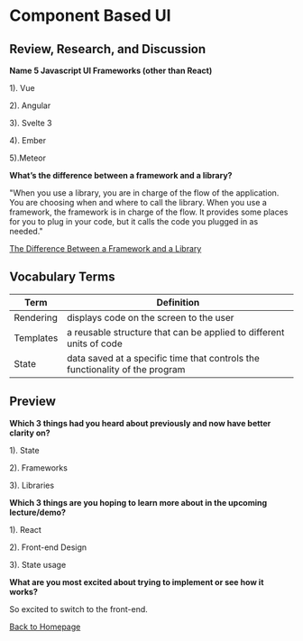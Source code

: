 # Component Based UI

## Review, Research, and Discussion

**Name 5 Javascript UI Frameworks (other than React)**

1). Vue

2). Angular

3). Svelte 3

4). Ember

5).Meteor

**What’s the difference between a framework and a library?**

"When you use a library, you are in charge of the flow of the application. You are choosing when and where to call the library. When you use a framework, the framework is in charge of the flow. It provides some places for you to plug in your code, but it calls the code you plugged in as needed."

[The Difference Between a Framework and a Library](https://www.freecodecamp.org/news/the-difference-between-a-framework-and-a-library-bd133054023f/)


## Vocabulary Terms

| Term      | Definition |
| ----------- | ----------- |
| Rendering     |  displays code on the screen to the user |
| Templates     | a reusable structure that can be applied to different units of code  |
| State     | data saved at a specific time that controls the functionality of the program |

## Preview

**Which 3 things had you heard about previously and now have better clarity on?**

1). State

2). Frameworks

3). Libraries

**Which 3 things are you hoping to learn more about in the upcoming lecture/demo?**

1). React

2). Front-end Design

3). State usage

**What are you most excited about trying to implement or see how it works?**

So excited to switch to the front-end.  


[Back to Homepage](../README.md)